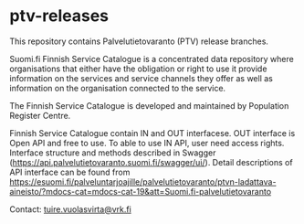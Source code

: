 # ptv-releases

This repository contains Palvelutietovaranto (PTV) release branches.

Suomi.fi Finnish Service Catalogue is a concentrated data repository where organisations that either have the obligation or right to use it provide information on the services and service channels they offer as well as information on the organisation connected to the service.

The Finnish Service Catalogue is developed and maintained by Population Register Centre.

Finnish Service Catalogue contain IN and OUT interfacese. OUT interface is Open API and free to use. To able to use IN API, user need access rights. Interface structure and methods described in Swagger (https://api.palvelutietovaranto.suomi.fi/swagger/ui/). Detail descriptions of API interface can be found from https://esuomi.fi/palveluntarjoajille/palvelutietovaranto/ptvn-ladattava-aineisto/?mdocs-cat=mdocs-cat-19&att=Suomi.fi-palvelutietovaranto

Contact: tuire.vuolasvirta@vrk.fi
